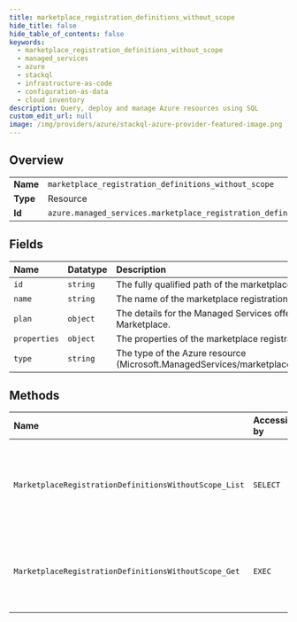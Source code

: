 ```yaml
---
title: marketplace_registration_definitions_without_scope
hide_title: false
hide_table_of_contents: false
keywords:
  - marketplace_registration_definitions_without_scope
  - managed_services
  - azure    
  - stackql
  - infrastructure-as-code
  - configuration-as-data
  - cloud inventory
description: Query, deploy and manage Azure resources using SQL
custom_edit_url: null
image: /img/providers/azure/stackql-azure-provider-featured-image.png
---
```

  
    

## Overview
<table><tbody>
<tr><td><b>Name</b></td><td><code>marketplace_registration_definitions_without_scope</code></td></tr>
<tr><td><b>Type</b></td><td>Resource</td></tr>
<tr><td><b>Id</b></td><td><code>azure.managed_services.marketplace_registration_definitions_without_scope</code></td></tr>
</tbody></table>

## Fields
| Name | Datatype | Description |
|:-----|:---------|:------------|
| `id` | `string` | The fully qualified path of the marketplace registration definition. |
| `name` | `string` | The name of the marketplace registration definition. |
| `plan` | `object` | The details for the Managed Services offer’s plan in Azure Marketplace. |
| `properties` | `object` | The properties of the marketplace registration definition. |
| `type` | `string` | The type of the Azure resource (Microsoft.ManagedServices/marketplaceRegistrationDefinitions). |
## Methods
| Name | Accessible by | Required Params | Description |
|:-----|:--------------|:----------------|:------------|
| `MarketplaceRegistrationDefinitionsWithoutScope_List` | `SELECT` |  | Gets a list of the marketplace registration definitions for the marketplace identifier. |
| `MarketplaceRegistrationDefinitionsWithoutScope_Get` | `EXEC` | `marketplaceIdentifier` | Get the marketplace registration definition for the marketplace identifier. |

